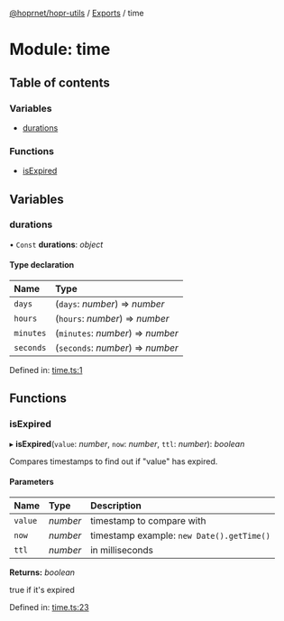 [@hoprnet/hopr-utils](../README.md) / [Exports](../modules.md) / time

# Module: time

## Table of contents

### Variables

- [durations](time.md#durations)

### Functions

- [isExpired](time.md#isexpired)

## Variables

### durations

• `Const` **durations**: _object_

#### Type declaration

| Name      | Type                              |
| :-------- | :-------------------------------- |
| `days`    | (`days`: _number_) => _number_    |
| `hours`   | (`hours`: _number_) => _number_   |
| `minutes` | (`minutes`: _number_) => _number_ |
| `seconds` | (`seconds`: _number_) => _number_ |

Defined in: [time.ts:1](https://github.com/hoprnet/hoprnet/blob/448a47a/packages/utils/src/time.ts#L1)

## Functions

### isExpired

▸ **isExpired**(`value`: _number_, `now`: _number_, `ttl`: _number_): _boolean_

Compares timestamps to find out if "value" has expired.

#### Parameters

| Name    | Type     | Description                               |
| :------ | :------- | :---------------------------------------- |
| `value` | _number_ | timestamp to compare with                 |
| `now`   | _number_ | timestamp example: `new Date().getTime()` |
| `ttl`   | _number_ | in milliseconds                           |

**Returns:** _boolean_

true if it's expired

Defined in: [time.ts:23](https://github.com/hoprnet/hoprnet/blob/448a47a/packages/utils/src/time.ts#L23)
